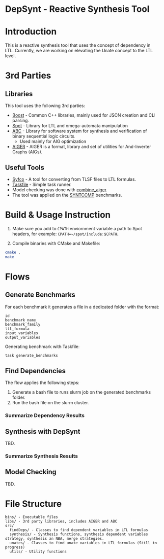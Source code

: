 # DepSynt - Reactive Synthesis Tool
# Introduction
This is a reactive synthesis tool that uses the concept of dependency in LTL.
Currently, we are working on elevating the Unate concept to the LTL level.

# 3rd Parties

## Libraries
This tool uses the following 3rd parties:
- [Boost](https://www.boost.org/) - Common C++ libraries, mainly used for JSON creation and CLI parsing.
- [Spot](https://spot.lrde.epita.fr/) - Library for LTL and omega-automata manipulation
- [ABC](https://people.eecs.berkeley.edu/~alanmi/abc/) - Library for software system for synthesis and verification of binary sequential logic circuits.
  - Used mainly for AIG optimization
- [AIGER](https://github.com/arminbiere/aiger) - AIGER is a format, library and set of utilities for And-Inverter Graphs (AIGs).

## Useful Tools
- [Syfco](https://github.com/reactive-systems/syfco) - A tool for converting from TLSF files to LTL formulas.
- [Taskfile](https://taskfile.dev/) - Simple task runner.
- Model checking was done with [combine_aiger](https://github.com/reactive-systems/aiger-ltl-model-checker).
- The tool was applied on the [SYNTCOMP](https://github.com/SYNTCOMP/benchmarks) benchmarks.

# Build & Usage Instruction
1) Make sure you add to `CPATH` enviornment variable a path to Spot headers, for example: `CPATH=~/spot/include:$CPATH`.

2) Compile binaries with CMake and Makefile:
```bash
cmake .
make
```
# Flows
## Generate Benchmarks
For each benchmark it generates a file in a dedicated folder with the format:

```text
id
benchmark_name
benchmark_family
ltl_formula
input_variables
output_variables
```

Generating benchmark with Taskfile:
```bash
task generate_benchmarks
```

## Find Dependencies
The flow applies the following steps:

1. Generate a bash file to runs slurm job on the generated benchmarks folder.
2. Run the bash file on the slurm cluster.

### Summarize Dependency Results

## Synthesis with DepSynt
TBD.

### Summarize Synthesis Results

## Model Checking
TBD.



# File Structure
```
bins/ - Executable files
libs/ - 3rd party libraries, includes AIGER and ABC
src/
  findDeps/ - Classes to find dependent variables in LTL formulas
  synthesis/ - Synthesis functions, synthesis dependent variables strategy, synthesis an NBA, merge strategies.
  unates/ - Classes to find unate variables in LTL formulas (Still in progress)
  utils/ - Utility functions
```